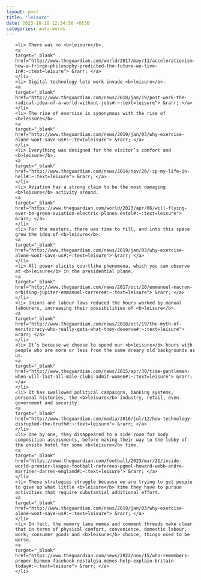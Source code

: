 ```yaml
---
layout: post
title: "leisure"
date: 2023-10-10 12:34:56 +0530
categories: auto-words
---
```

<ol>

    <li> There was no <b>leisure</b>.
    <a 
    target="_blank" 
    href="http://www.theguardian.com/world/2017/may/11/accelerationism-how-a-fringe-philosophy-predicted-the-future-we-live-in#:~:text=leisure"> &rarr; </a>
    </li>
    <li> Digital technology lets work invade <b>leisure</b>.
    <a 
    target="_blank" 
    href="http://www.theguardian.com/news/2018/jan/19/post-work-the-radical-idea-of-a-world-without-jobs#:~:text=leisure"> &rarr; </a>
    </li>
    <li> The rise of exercise is synonymous with the rise of <b>leisure</b>.
    <a 
    target="_blank" 
    href="http://www.theguardian.com/news/2019/jan/03/why-exercise-alone-wont-save-us#:~:text=leisure"> &rarr; </a>
    </li>
    <li> Everything was designed for the visitor’s comfort and <b>leisure</b>.
    <a 
    target="_blank" 
    href="http://www.theguardian.com/news/2014/nov/26/-sp-my-life-in-hell#:~:text=leisure"> &rarr; </a>
    </li>
    <li> Aviation has a strong claim to be the most damaging <b>leisure</b> activity around.
    <a 
    target="_blank" 
    href="https://www.theguardian.com/world/2023/apr/06/will-flying-ever-be-green-aviation-electric-planes-evtol#:~:text=leisure"> &rarr; </a>
    </li>
    <li> For the masters, there was time to fill, and into this space grew the idea of <b>leisure</b>.
    <a 
    target="_blank" 
    href="http://www.theguardian.com/news/2019/jan/03/why-exercise-alone-wont-save-us#:~:text=leisure"> &rarr; </a>
    </li>
    <li> All power elicits courtlike phenomena, which you can observe at <b>leisure</b> in the presidential plane.
    <a 
    target="_blank" 
    href="http://www.theguardian.com/news/2017/oct/20/emmanuel-macron-orbiting-jupiter-emmanuel-carrere#:~:text=leisure"> &rarr; </a>
    </li>
    <li> Unions and labour laws reduced the hours worked by manual labourers, increasing their possibilities of <b>leisure</b>.
    <a 
    target="_blank" 
    href="http://www.theguardian.com/news/2018/oct/19/the-myth-of-meritocracy-who-really-gets-what-they-deserve#:~:text=leisure"> &rarr; </a>
    </li>
    <li> It’s because we choose to spend our <b>leisure</b> hours with people who are more or less from the same dreary old backgrounds as us.
    <a 
    target="_blank" 
    href="http://www.theguardian.com/news/2015/apr/30/time-gentlemen-when-will-last-all-male-clubs-admit-women#:~:text=leisure"> &rarr; </a>
    </li>
    <li> It has swallowed political campaigns, banking systems, personal histories, the <b>leisure</b> industry, retail, even government and security.
    <a 
    target="_blank" 
    href="http://www.theguardian.com/media/2016/jul/12/how-technology-disrupted-the-truth#:~:text=leisure"> &rarr; </a>
    </li>
    <li> One by one, they disappeared to a side room for body composition assessments, before making their way to the lobby of the onsite hotel for some <b>leisure</b> time.
    <a 
    target="_blank" 
    href="https://www.theguardian.com/football/2023/mar/21/inside-world-premier-league-football-referees-pgmol-howard-webb-andre-marriner-darren-england#:~:text=leisure"> &rarr; </a>
    </li>
    <li> These strategies struggle because we are trying to get people to give up what little <b>leisure</b> time they have to pursue activities that require substantial additional effort.
    <a 
    target="_blank" 
    href="http://www.theguardian.com/news/2019/jan/03/why-exercise-alone-wont-save-us#:~:text=leisure"> &rarr; </a>
    </li>
    <li> In fact, the memory lane memes and comment threads make clear that in terms of physical comfort, convenience, domestic labour, work, consumer goods and <b>leisure</b> choice, things used to be worse.
    <a 
    target="_blank" 
    href="https://www.theguardian.com/news/2022/nov/15/who-remembers-proper-binmen-facebook-nostalgia-memes-help-explain-britain-today#:~:text=leisure"> &rarr; </a>
    </li>